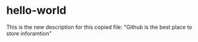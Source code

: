 # hello-world
This is the new description for this copied file: "Github is the best place to store inforamtion" 
